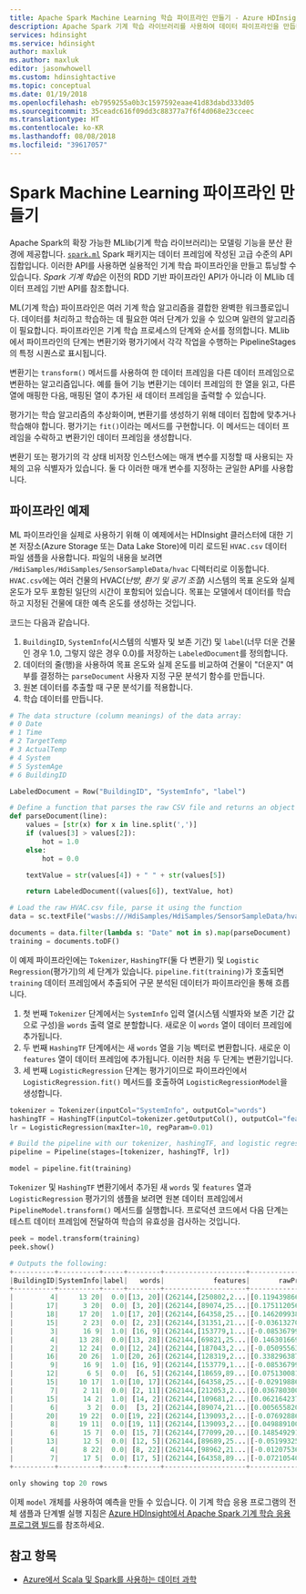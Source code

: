 ```yaml
---
title: Apache Spark Machine Learning 학습 파이프라인 만들기 - Azure HDInsight
description: Apache Spark 기계 학습 라이브러리를 사용하여 데이터 파이프라인을 만듭니다.
services: hdinsight
ms.service: hdinsight
author: maxluk
ms.author: maxluk
editor: jasonwhowell
ms.custom: hdinsightactive
ms.topic: conceptual
ms.date: 01/19/2018
ms.openlocfilehash: eb7959255a0b3c1597592eaae41d83dabd333d05
ms.sourcegitcommit: 35ceadc616f09dd3c88377a7f6f4d068e23cceec
ms.translationtype: HT
ms.contentlocale: ko-KR
ms.lasthandoff: 08/08/2018
ms.locfileid: "39617057"
---
```

# <a name="create-a-spark-machine-learning-pipeline"></a>Spark Machine Learning 파이프라인 만들기

Apache Spark의 확장 가능한 MLlib(기계 학습 라이브러리)는 모델링 기능을 분산 환경에 제공합니다. [`spark.ml`](http://spark.apache.org/docs/latest/ml-pipeline.html) Spark 패키지는 데이터 프레임에 작성된 고급 수준의 API 집합입니다. 이러한 API를 사용하면 실용적인 기계 학습 파이프라인을 만들고 튜닝할 수 있습니다.  *Spark 기계 학습*은 이전의 RDD 기반 파이프라인 API가 아니라 이 MLlib 데이터 프레임 기반 API를 참조합니다.

ML(기계 학습) 파이프라인은 여러 기계 학습 알고리즘을 결합한 완벽한 워크플로입니다. 데이터를 처리하고 학습하는 데 필요한 여러 단계가 있을 수 있으며 일련의 알고리즘이 필요합니다. 파이프라인은 기계 학습 프로세스의 단계와 순서를 정의합니다. MLlib에서 파이프라인의 단계는 변환기와 평가기에서 각각 작업을 수행하는 PipelineStages의 특정 시퀀스로 표시됩니다.

변환기는 `transform()` 메서드를 사용하여 한 데이터 프레임을 다른 데이터 프레임으로 변환하는 알고리즘입니다. 예를 들어 기능 변환기는 데이터 프레임의 한 열을 읽고, 다른 열에 매핑한 다음, 매핑된 열이 추가된 새 데이터 프레임을 출력할 수 있습니다.

평가기는 학습 알고리즘의 추상화이며, 변환기를 생성하기 위해 데이터 집합에 맞추거나 학습해야 합니다. 평가기는 `fit()`이라는 메서드를 구현합니다. 이 메서드는 데이터 프레임을 수락하고 변환기인 데이터 프레임을 생성합니다.

변환기 또는 평가기의 각 상태 비저장 인스턴스에는 매개 변수를 지정할 때 사용되는 자체의 고유 식별자가 있습니다. 둘 다 이러한 매개 변수를 지정하는 균일한 API를 사용합니다.

## <a name="pipeline-example"></a>파이프라인 예제

ML 파이프라인을 실제로 사용하기 위해 이 예제에서는 HDInsight 클러스터에 대한 기본 저장소(Azure Storage 또는 Data Lake Store)에 미리 로드된 `HVAC.csv` 데이터 파일 샘플을 사용합니다. 파일의 내용을 보려면 `/HdiSamples/HdiSamples/SensorSampleData/hvac` 디렉터리로 이동합니다. `HVAC.csv`에는 여러 건물의 HVAC(*난방, 환기 및 공기 조절*) 시스템의 목표 온도와 실제 온도가 모두 포함된 일단의 시간이 포함되어 있습니다. 목표는 모델에서 데이터를 학습하고 지정된 건물에 대한 예측 온도를 생성하는 것입니다.

코드는 다음과 같습니다.

1. `BuildingID`, `SystemInfo`(시스템의 식별자 및 보존 기간) 및 `label`(너무 더운 건물인 경우 1.0, 그렇지 않은 경우 0.0)를 저장하는 `LabeledDocument`를 정의합니다.
2. 데이터의 줄(행)을 사용하여 목표 온도와 실제 온도를 비교하여 건물이 "더운지" 여부를 결정하는 `parseDocument` 사용자 지정 구문 분석기 함수를 만듭니다.
3. 원본 데이터를 추출할 때 구문 분석기를 적용합니다.
4. 학습 데이터를 만듭니다.

```python
# The data structure (column meanings) of the data array:
# 0 Date
# 1 Time
# 2 TargetTemp
# 3 ActualTemp
# 4 System
# 5 SystemAge
# 6 BuildingID

LabeledDocument = Row("BuildingID", "SystemInfo", "label")

# Define a function that parses the raw CSV file and returns an object of type LabeledDocument
def parseDocument(line):
    values = [str(x) for x in line.split(',')]
    if (values[3] > values[2]):
        hot = 1.0
    else:
        hot = 0.0        

    textValue = str(values[4]) + " " + str(values[5])

    return LabeledDocument((values[6]), textValue, hot)

# Load the raw HVAC.csv file, parse it using the function
data = sc.textFile("wasbs:///HdiSamples/HdiSamples/SensorSampleData/hvac/HVAC.csv")

documents = data.filter(lambda s: "Date" not in s).map(parseDocument)
training = documents.toDF()
```

이 예제 파이프라인에는 `Tokenizer`, `HashingTF`(둘 다 변환기) 및 `Logistic Regression`(평가기)의 세 단계가 있습니다.  `pipeline.fit(training)`가 호출되면 `training` 데이터 프레임에서 추출되어 구문 분석된 데이터가 파이프라인을 통해 흐릅니다.

1. 첫 번째 `Tokenizer` 단계에서는 `SystemInfo` 입력 열(시스템 식별자와 보존 기간 값으로 구성)을 `words` 출력 열로 분할합니다. 새로운 이 `words` 열이 데이터 프레임에 추가됩니다. 
2. 두 번째 `HashingTF` 단계에서는 새 `words` 열을 기능 벡터로 변환합니다. 새로운 이 `features` 열이 데이터 프레임에 추가됩니다. 이러한 처음 두 단계는 변환기입니다. 
3. 세 번째 `LogisticRegression` 단계는 평가기이므로 파이프라인에서 `LogisticRegression.fit()` 메서드를 호출하여 `LogisticRegressionModel`을 생성합니다. 

```python
tokenizer = Tokenizer(inputCol="SystemInfo", outputCol="words")
hashingTF = HashingTF(inputCol=tokenizer.getOutputCol(), outputCol="features")
lr = LogisticRegression(maxIter=10, regParam=0.01)

# Build the pipeline with our tokenizer, hashingTF, and logistic regression stages
pipeline = Pipeline(stages=[tokenizer, hashingTF, lr])

model = pipeline.fit(training)
```

`Tokenizer` 및 `HashingTF` 변환기에서 추가된 새 `words` 및 `features` 열과 `LogisticRegression` 평가기의 샘플을 보려면 원본 데이터 프레임에서 `PipelineModel.transform()` 메서드를 실행합니다. 프로덕션 코드에서 다음 단계는 테스트 데이터 프레임에 전달하여 학습의 유효성을 검사하는 것입니다.

```python
peek = model.transform(training)
peek.show()

# Outputs the following:
+----------+----------+-----+--------+--------------------+--------------------+--------------------+----------+
|BuildingID|SystemInfo|label|   words|            features|       rawPrediction|         probability|prediction|
+----------+----------+-----+--------+--------------------+--------------------+--------------------+----------+
|         4|     13 20|  0.0|[13, 20]|(262144,[250802,2...|[0.11943986671420...|[0.52982451901740...|       0.0|
|        17|      3 20|  0.0| [3, 20]|(262144,[89074,25...|[0.17511205617446...|[0.54366648775222...|       0.0|
|        18|     17 20|  1.0|[17, 20]|(262144,[64358,25...|[0.14620993833623...|[0.53648750722548...|       0.0|
|        15|      2 23|  0.0| [2, 23]|(262144,[31351,21...|[-0.0361327091023...|[0.49096780538523...|       1.0|
|         3|      16 9|  1.0| [16, 9]|(262144,[153779,1...|[-0.0853679939336...|[0.47867095324139...|       1.0|
|         4|     13 28|  0.0|[13, 28]|(262144,[69821,25...|[0.14630166986618...|[0.53651031790592...|       0.0|
|         2|     12 24|  0.0|[12, 24]|(262144,[187043,2...|[-0.0509556393066...|[0.48726384581522...|       1.0|
|        16|     20 26|  1.0|[20, 26]|(262144,[128319,2...|[0.33829638728900...|[0.58377663577684...|       0.0|
|         9|      16 9|  1.0| [16, 9]|(262144,[153779,1...|[-0.0853679939336...|[0.47867095324139...|       1.0|
|        12|       6 5|  0.0|  [6, 5]|(262144,[18659,89...|[0.07513008136562...|[0.51877369045183...|       0.0|
|        15|     10 17|  1.0|[10, 17]|(262144,[64358,25...|[-0.0291988646553...|[0.49270080242078...|       1.0|
|         7|      2 11|  0.0| [2, 11]|(262144,[212053,2...|[0.03678030020834...|[0.50919403860812...|       0.0|
|        15|      14 2|  1.0| [14, 2]|(262144,[109681,2...|[0.06216423725633...|[0.51553605651806...|       0.0|
|         6|       3 2|  0.0|  [3, 2]|(262144,[89074,21...|[0.00565582077537...|[0.50141395142468...|       0.0|
|        20|     19 22|  0.0|[19, 22]|(262144,[139093,2...|[-0.0769288695989...|[0.48077726176073...|       1.0|
|         8|     19 11|  0.0|[19, 11]|(262144,[139093,2...|[0.04988910033929...|[0.51246968885151...|       0.0|
|         6|      15 7|  0.0| [15, 7]|(262144,[77099,20...|[0.14854929135994...|[0.53706918109610...|       0.0|
|        13|      12 5|  0.0| [12, 5]|(262144,[89689,25...|[-0.0519932532562...|[0.48700461408785...|       1.0|
|         4|      8 22|  0.0| [8, 22]|(262144,[98962,21...|[-0.0120753606650...|[0.49698119651572...|       1.0|
|         7|      17 5|  0.0| [17, 5]|(262144,[64358,89...|[-0.0721054054871...|[0.48198145477106...|       1.0|
+----------+----------+-----+--------+--------------------+--------------------+--------------------+----------+

only showing top 20 rows
```

이제 `model` 개체를 사용하여 예측을 만들 수 있습니다. 이 기계 학습 응용 프로그램의 전체 샘플과 단계별 실행 지침은 [Azure HDInsight에서 Apache Spark 기계 학습 응용 프로그램 빌드](apache-spark-ipython-notebook-machine-learning.md)를 참조하세요.

## <a name="see-also"></a>참고 항목

* [Azure에서 Scala 및 Spark를 사용하는 데이터 과학](../../machine-learning/team-data-science-process/scala-walkthrough.md)
